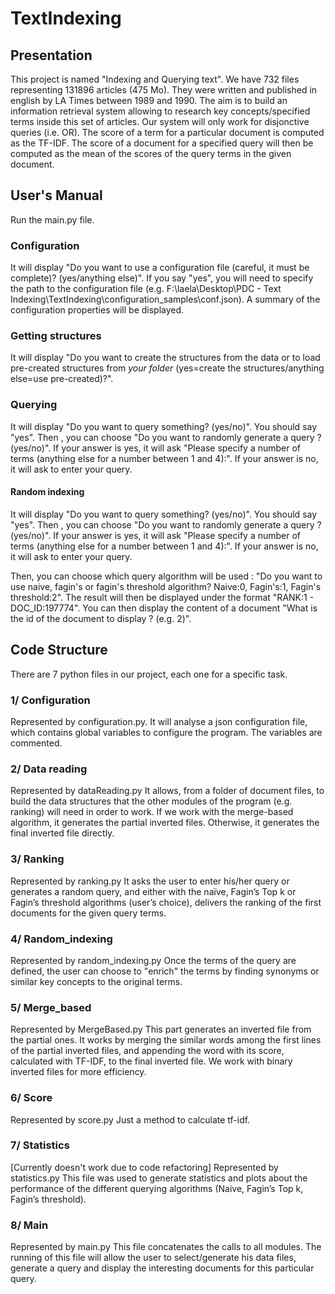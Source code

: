 # TextIndexing


## Presentation
This project is named "Indexing and Querying text". We have 732 files representing 131896 articles (475 Mo). They were written and published in english by LA Times between 1989 and 1990. The aim is to build an information retrieval system allowing to research key concepts/specified terms inside this set of articles. Our system will only work for disjonctive queries (i.e. OR). The score of a term for a particular document is computed as the TF-IDF. The score of a document for a specified query will then be computed as the mean of the scores of the query terms in the given document.

## User's Manual
Run the main.py file.

### Configuration
It will display "Do you want to use a configuration file (careful, it must be complete)?  (yes/anything else)". If you say "yes", you will need to specify the path to the configuration file (e.g. F:\laela\Desktop\PDC - Text Indexing\TextIndexing\configuration_samples\conf.json). A summary of the configuration properties will be displayed.

### Getting structures
It will display "Do you want to create the structures from the data or to load pre-created structures from *your folder* (yes=create the structures/anything else=use pre-created)?".

### Querying
It will display "Do you want to query something? (yes/no)". You should say "yes". Then , you can choose "Do you want to randomly generate a query ? (yes/no)". If your answer is yes, it will ask "Please specify a number of terms (anything else for a number between 1 and 4):". If your answer is no, it will ask to enter your query.

#### Random indexing
It will display "Do you want to query something? (yes/no)". You should say "yes". Then , you can choose "Do you want to randomly generate a query ? (yes/no)". If your answer is yes, it will ask "Please specify a number of terms (anything else for a number between 1 and 4):". If your answer is no, it will ask to enter your query.

Then, you can choose which query algorithm will be used : "Do you want to use naive, fagin's or fagin's threshold algorithm? Naive:0, Fagin's:1, Fagin's threshold:2". The result will then be displayed under the format "RANK:1 - DOC_ID:197774". You can then display the content of a document "What is the id of the document to display ? (e.g. 2)".


## Code Structure
There are 7 python files in our project, each one for a specific task.
### 1/ Configuration
Represented by configuration.py. 
It will analyse a json configuration file, which contains global variables to configure the program. The variables are commented.
### 2/ Data reading
Represented by dataReading.py
It allows, from a folder of document files, to build the data structures that the other modules of the program (e.g. ranking) will need in order to work. If we work with the merge-based algorithm, it generates the partial inverted files. Otherwise, it generates the final inverted file directly.
### 3/ Ranking
Represented by ranking.py
It asks the user to enter his/her query or generates a random query, and either with the naïve, Fagin’s Top k or Fagin’s threshold algorithms (user’s choice), delivers the ranking of the first documents for the given query terms.
### 4/ Random_indexing
Represented by random_indexing.py
Once the terms of the query are defined, the user can choose to "enrich" the terms by finding synonyms or similar key concepts to the original terms.
### 5/ Merge_based
Represented by MergeBased.py
This part generates an inverted file from the partial ones. It works by merging the similar words among the first lines of the partial inverted files, and appending the word with its score, calculated with TF-IDF, to the final inverted file. We work with binary inverted files for more efficiency.
### 6/ Score
Represented by score.py
Just a method to calculate tf-idf.
### 7/ Statistics
[Currently doesn't work due to code refactoring]
Represented by statistics.py
This file was used to generate statistics and plots about the performance of the different querying algorithms (Naive, Fagin’s Top k, Fagin’s threshold).
### 8/ Main
Represented by main.py
This file concatenates the calls to all modules. The running of this file will allow the user to select/generate his data files, generate a query and display the interesting documents for this particular query.

